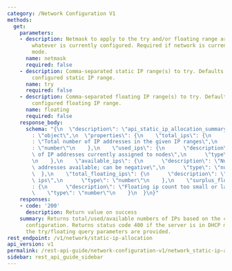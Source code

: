 ```yaml
---
category: /Network Configuration V1
methods:
  get:
    parameters:
    - description: Netmask to apply to the try and/or floating range arguments, overriding
        whatever is currently configured. Required if network is currently in DHCP
        mode.
      name: netmask
      required: false
    - description: Comma-separated static IP range(s) to try. Defaults to currently
        configured static IP range.
      name: try
      required: false
    - description: Comma-separated floating IP range(s) to try. Defaults to currently
        configured floating IP range.
      name: floating
      required: false
    response_body:
      schema: "{\n  \"description\": \"api_static_ip_allocation_summary\",\n  \"type\"\
        : \"object\",\n  \"properties\": {\n    \"total_ips\": {\n      \"description\"\
        : \"Total number of IP addresses in the given IP ranges\",\n      \"type\"\
        : \"number\"\n    },\n    \"used_ips\": {\n      \"description\": \"Number\
        \ of IP addresses currently assigned to nodes\",\n      \"type\": \"number\"\
        \n    },\n    \"available_ips\": {\n      \"description\": \"Number of IP\
        \ addresses available; can be negative\",\n      \"type\": \"number\"\n  \
        \  },\n    \"total_floating_ips\": {\n      \"description\": \"Total floating\
        \ ips\",\n      \"type\": \"number\"\n    },\n    \"surplus_floating_ips\"\
        : {\n      \"description\": \"Floating ip count too small or large\",\n  \
        \    \"type\": \"number\"\n    }\n  }\n}"
    responses:
    - code: '200'
      description: Return value on success
    summary: Returns total/used/available numbers of IPs based on the current network
      configuration. Returns status code 400 if the server is in DHCP mode unless
      the try/floating query parameters are provided.
rest_endpoint: /v1/network/static-ip-allocation
api_version: v1
permalink: /rest-api-guide/network-configuration-v1/network_static-ip-allocation.html
sidebar: rest_api_guide_sidebar
---
```


